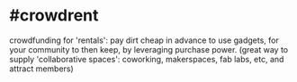 # #crowdrent 
 crowdfunding for 'rentals': pay dirt cheap in advance to use gadgets, for your community to then keep, by leveraging purchase power. (great way to supply 'collaborative spaces': coworking, makerspaces, fab labs, etc, and attract members)

